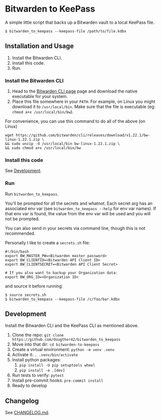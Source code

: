 # Bitwarden to KeePass

A simple little script that backs up a Bitwarden vault to a local KeePass file.

```console
$ bitwarden_to_keepass --keepass-file /path/to/file.kdbx
```


## Installation and Usage

1.  Install the Bitwarden CLI.
2.  Install this code.
3.  Run.


### Install the Bitwarden CLI

1.  Head to the [Bitwarden CLI page][bw-cli] page and download the native executable
    for your system.
2.  Place this file somewhere in your `PATH`. For example, on Linux you might
    download it to `/usr/local/bin`. Make sure that the file is executable (eg:
    `chmod a+x /usr/local/bin/bw`).

For convenience, you can use this command to do all of the above (on Linux)

```console
wget https://github.com/bitwarden/cli/releases/download/v1.22.1/bw-linux-1.22.1.zip \
&& sudo unzip -d /usr/local/bin bw-linux-1.22.1.zip \
&& sudo chmod a+x /usr/local/bin/bw
```


### Install this code

See [Development](#development).


### Run

Run `bitwarden_to_keepass`.

You'll be prompted for all the secrets and whatnot. Each secret arg has an
associated env var (see `bitwarden_to_keepass --help` for env var names). If
that env var is found, the value from the env var will be used and you will
not be prompted.

You can also send in your secrets via command line, though this is not
recommended.

Personally I like to create a `secrets.sh` file:

```shell
#!/bin/bash
export BW_MASTER_PW=<Bitwarden master password>
export BW_CLIENTID=<Bitwarden API Client ID>
export BW_CLIENTSECRET=<Bitwarden API Client Secret>

# If you also want to backup your Organization data:
export BW_ORG_ID=<Organization ID>
```

and source it before running:

```console
$ source secrets.sh
$ bitwarden_to_keepass --keepass-file /c/foo/bar.kdbx
```


## Development

Install the Bitwarden CLI and the KeePass CLI as mentioned above.

1.  Clone the repo: `git clone https://github.com/dougthor42/bitwarden_to_keepass`
2.  Move into that dir: `cd bitwarden-to-keepass`
3.  Create a virtual environment: `python -m venv .venv`
4.  Activate it: `. .venv/bin/activate`
5.  Install python packages:
    1.  `pip install -U pip setuptools wheel`
    2.  `pip install -e .[dev]`
6.  Run tests to verify: `pytest`
7.  Install pre-commit hooks: `pre-commit install`
8.  Ready to develop


## Changelog

See [CHANGELOG.md](./CHANGELOG.md).


[bw-cli]: https://bitwarden.com/help/cli/
